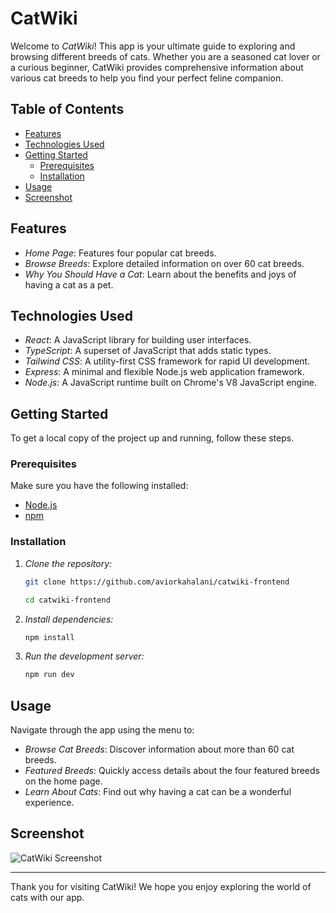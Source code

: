 # CatWiki

Welcome to _CatWiki_! This app is your ultimate guide to exploring and browsing different breeds of cats. Whether you are a seasoned cat lover or a curious beginner, CatWiki provides comprehensive information about various cat breeds to help you find your perfect feline companion.

## Table of Contents

- [Features](#features)
- [Technologies Used](#technologies-used)
- [Getting Started](#getting-started)
  - [Prerequisites](#prerequisites)
  - [Installation](#installation)
- [Usage](#usage)
- [Screenshot](#screenshot)

## Features

- _Home Page_: Features four popular cat breeds.
- _Browse Breeds_: Explore detailed information on over 60 cat breeds.
- _Why You Should Have a Cat_: Learn about the benefits and joys of having a cat as a pet.

## Technologies Used

- _React_: A JavaScript library for building user interfaces.
- _TypeScript_: A superset of JavaScript that adds static types.
- _Tailwind CSS_: A utility-first CSS framework for rapid UI development.
- _Express_: A minimal and flexible Node.js web application framework.
- _Node.js_: A JavaScript runtime built on Chrome's V8 JavaScript engine.

## Getting Started

To get a local copy of the project up and running, follow these steps.

### Prerequisites

Make sure you have the following installed:

- [Node.js](https://nodejs.org/)
- [npm](https://www.npmjs.com/)

### Installation

1.  _Clone the repository:_

    ```bash
    git clone https://github.com/aviorkahalani/catwiki-frontend
    ```

    ```bash
    cd catwiki-frontend
    ```

2.  _Install dependencies:_

    ```bash
    npm install
    ```

3.  _Run the development server:_

    ```bash
    npm run dev
    ```

## Usage

Navigate through the app using the menu to:

- _Browse Cat Breeds_: Discover information about more than 60 cat breeds.
- _Featured Breeds_: Quickly access details about the four featured breeds on the home page.
- _Learn About Cats_: Find out why having a cat can be a wonderful experience.

## Screenshot

![CatWiki Screenshot](https://res.cloudinary.com/avior-projects/image/upload/v1716389231/ea22c974-a333-4fdb-a97d-c8da0023c841.png)

---

Thank you for visiting CatWiki! We hope you enjoy exploring the world of cats with our app.
